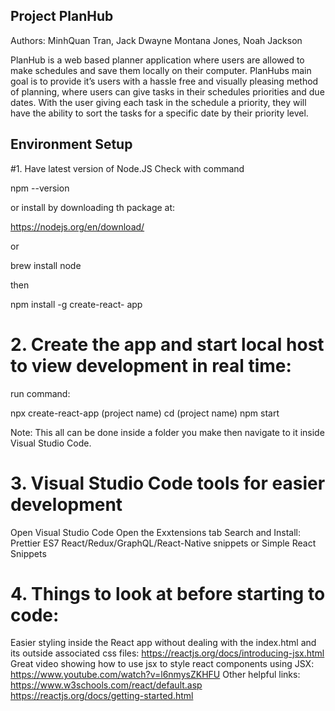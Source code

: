﻿## Project PlanHub

Authors: 
  MinhQuan Tran,
  Jack Dwayne Montana Jones,
  Noah Jackson

PlanHub is a web based planner application where users are allowed to make schedules and save them locally on their computer. PlanHubs main goal is to provide it’s users with a hassle free and visually pleasing method of planning, where users can give tasks in their schedules priorities and due dates. With the user giving each task in the schedule a priority, they will have the ability to sort the tasks for a specific date by their priority level. 

## Environment Setup
#1. Have latest version of Node.JS
Check with command 

npm --version

or install by downloading th package at:

https://nodejs.org/en/download/

or 

brew install node

then

npm install -g create-react- app

# 2. Create the app and start local host to view development in real time:

run command:

npx create-react-app (project name)
cd (project name)
npm start

Note: This all can be done inside a folder you make then navigate to it inside Visual Studio Code.

# 3. Visual Studio Code tools for easier development
Open Visual Studio Code
Open the Exxtensions tab
Search and Install:
Prettier
ES7 React/Redux/GraphQL/React-Native snippets
or
Simple React Snippets

# 4. Things to look at before starting to code:

Easier styling inside the React app without dealing with the index.html and its outside associated css files:
https://reactjs.org/docs/introducing-jsx.html
Great video showing how to use jsx to style react components using JSX:
https://www.youtube.com/watch?v=l6nmysZKHFU
Other helpful links:
https://www.w3schools.com/react/default.asp
https://reactjs.org/docs/getting-started.html
